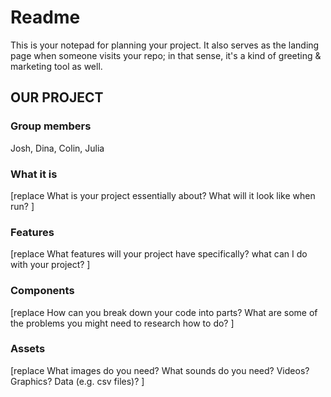 # Readme

This is your notepad for planning your project. It also serves as the landing page when someone visits your repo; in that sense, it's a kind of greeting & marketing tool as well.

## OUR PROJECT

### Group members

Josh, Dina, Colin, Julia 

### What it is

[replace
    What is your project essentially about?
    What will it look like when run?
]

### Features

[replace
    What features will your project have specifically?
    what can I do with your project?
]

### Components

[replace
    How can you break down your code into parts?
    What are some of the problems you might need to research how to do?
]

### Assets

[replace
    What images do you need?
    What sounds do you need?
    Videos? Graphics? Data (e.g. csv files)?
]
